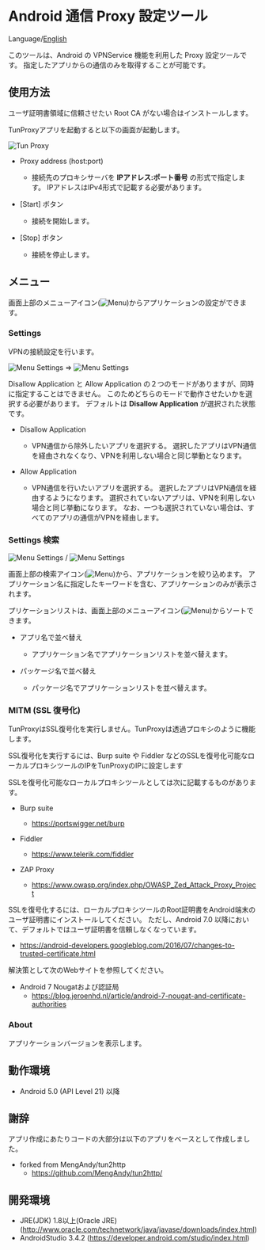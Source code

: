 Android 通信 Proxy 設定ツール
=============

Language/[English](https://github.com/raise-isayan/TunProxy/blob/master/Readme.md)

このツールは、Android の VPNService 機能を利用した Proxy 設定ツールです。
指定したアプリからの通信のみを取得することが可能です。

## 使用方法

ユーザ証明書領域に信頼させたい Root CA がない場合はインストールします。

TunProxyアプリを起動すると以下の画面が起動します。

![Tun Proxy](images/TunProxy.png)

* Proxy address (host:port)
  * 接続先のプロキシサーバを **IPアドレス:ポート番号** の形式で指定します。
     IPアドレスはIPv4形式で記載する必要があります。

* [Start] ボタン
  * 接続を開始します。
* [Stop] ボタン
  * 接続を停止します。

## メニュー

画面上部のメニューアイコン(![Menu](images/Menu.png))からアプリケーションの設定ができます。

### Settings

VPNの接続設定を行います。

![Menu Settings](images/Menu-Settings.png) ⇒ ![Menu Settings](images/Menu-Settings-app.png)

Disallow Application と Allow Application の２つのモードがありますが、同時に指定することはできません。
このためどちらのモードで動作させたいかを選択する必要があります。
デフォルトは **Disallow Application** が選択された状態です。

* Disallow Application
  * VPN通信から除外したいアプリを選択する。
    選択したアプリはVPN通信を経由されなくなり、VPNを利用しない場合と同じ挙動となります。

* Allow Application
  * VPN通信を行いたいアプリを選択する。
    選択したアプリはVPN通信を経由するようになります。
    選択されていないアプリは、VPNを利用しない場合と同じ挙動になります。
    なお、一つも選択されていない場合は、すべてのアプリの通信がVPNを経由します。

### Settings 検索

![Menu Settings](images/Menu-Settings-Search.png) / ![Menu Settings](images/Menu-Settings-SortBy.png)

画面上部の検索アイコン(![Menu](images/Search.png))から、アプリケーションを絞り込めます。
アプリケーション名に指定したキーワードを含む、アプリケーションのみが表示されます。

プリケーションリストは、画面上部のメニューアイコン(![Menu](images/Menu.png))からソートできます。

* アプリ名で並べ替え
  * アプリケーション名でアプリケーションリストを並べ替えます。

* パッケージ名で並べ替え
  * パッケージ名でアプリケーションリストを並べ替えます。

### MITM (SSL 復号化)

TunProxyはSSL復号化を実行しません。TunProxyは透過プロキシのように機能します。

SSL復号化を実行するには、Burp suite や Fiddler などのSSLを復号化可能なローカルプロキシツールのIPをTunProxyのIPに設定します

SSLを復号化可能なローカルプロキシツールとしては次に記載するものがあります。

* Burp suite
  * https://portswigger.net/burp

* Fiddler
  * https://www.telerik.com/fiddler

* ZAP Proxy
  * https://www.owasp.org/index.php/OWASP_Zed_Attack_Proxy_Project


SSLを復号化するには、ローカルプロキシツールのRoot証明書をAndroid端末のユーザ証明書にインストールしてください。
ただし、Android 7.0 以降において、デフォルトではユーザ証明書を信頼しなくなっています。

* https://android-developers.googleblog.com/2016/07/changes-to-trusted-certificate.html

解決策として次のWebサイトを参照してください。

* Android 7 Nougatおよび認証局
  * https://blog.jeroenhd.nl/article/android-7-nougat-and-certificate-authorities

### About
アプリケーションバージョンを表示します。

## 動作環境 

* Android 5.0 (API Level 21) 以降

## 謝辞

アプリ作成にあたりコードの大部分は以下のアプリをベースとして作成しました。

* forked from MengAndy/tun2http
  * https://github.com/MengAndy/tun2http/

## 開発環境

* JRE(JDK) 1.8以上(Oracle JRE) (http://www.oracle.com/technetwork/java/javase/downloads/index.html)
* AndroidStudio 3.4.2 (https://developer.android.com/studio/index.html)
